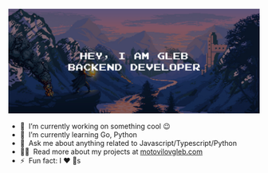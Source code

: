 ![cover](cover.png)

- 🔭 &nbsp;I’m currently working on something cool :wink:
- 🌱 &nbsp;I’m currently learning Go, Python
- 💬 &nbsp;Ask me about anything related to Javascript/Typescript/Python
- 👨‍💻 &nbsp;Read more about my projects at [motovilovgleb.com](https://www.motovilovgleb.com/#portfolio)
- ⚡ &nbsp;Fun fact: I :heart: :dog:s
